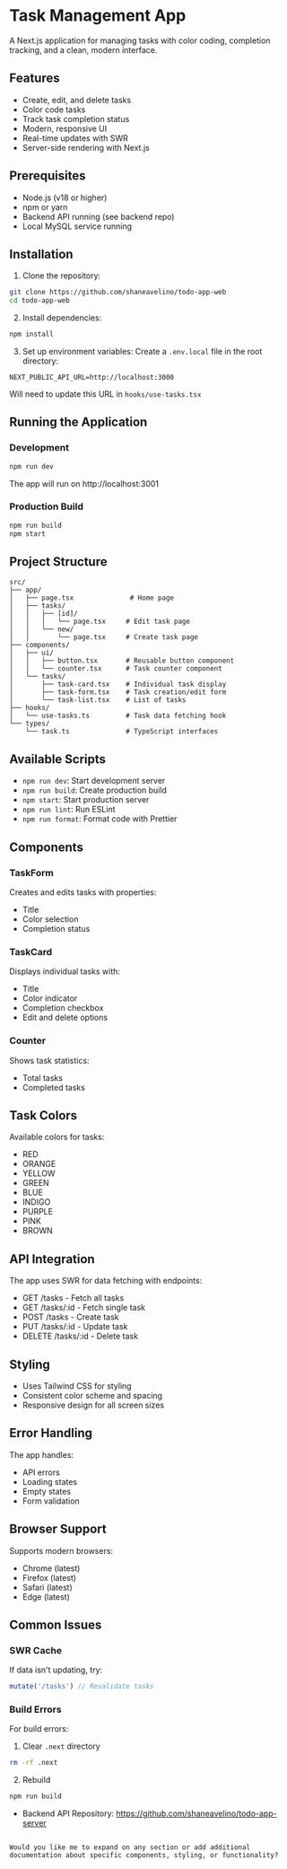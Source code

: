 # Task Management App

A Next.js application for managing tasks with color coding, completion tracking, and a clean, modern interface.

## Features

- Create, edit, and delete tasks
- Color code tasks
- Track task completion status
- Modern, responsive UI
- Real-time updates with SWR
- Server-side rendering with Next.js

## Prerequisites

- Node.js (v18 or higher)
- npm or yarn
- Backend API running (see backend repo)
- Local MySQL service running

## Installation

1. Clone the repository:
```bash
git clone https://github.com/shaneavelino/todo-app-web
cd todo-app-web
```

2. Install dependencies:
```bash
npm install
```

3. Set up environment variables:
Create a `.env.local` file in the root directory:
```env
NEXT_PUBLIC_API_URL=http://localhost:3000
```
Will need to update this URL in `hooks/use-tasks.tsx`

## Running the Application

### Development
```bash
npm run dev
```
The app will run on http://localhost:3001

### Production Build
```bash
npm run build
npm start
```

## Project Structure
```
src/
├── app/
│   ├── page.tsx              # Home page
│   ├── tasks/
│   │   ├── [id]/
│   │   │   └── page.tsx     # Edit task page
│   │   └── new/
│   │       └── page.tsx     # Create task page
├── components/
│   ├── ui/
│   │   ├── button.tsx       # Reusable button component
│   │   └── counter.tsx      # Task counter component
│   └── tasks/
│       ├── task-card.tsx    # Individual task display
│       ├── task-form.tsx    # Task creation/edit form
│       └── task-list.tsx    # List of tasks
├── hooks/
│   └── use-tasks.ts         # Task data fetching hook
└── types/
    └── task.ts              # TypeScript interfaces
```

## Available Scripts

- `npm run dev`: Start development server
- `npm run build`: Create production build
- `npm start`: Start production server
- `npm run lint`: Run ESLint
- `npm run format`: Format code with Prettier

## Components

### TaskForm
Creates and edits tasks with properties:
- Title
- Color selection
- Completion status

### TaskCard
Displays individual tasks with:
- Title
- Color indicator
- Completion checkbox
- Edit and delete options

### Counter
Shows task statistics:
- Total tasks
- Completed tasks

## Task Colors
Available colors for tasks:
- RED
- ORANGE
- YELLOW
- GREEN
- BLUE
- INDIGO
- PURPLE
- PINK
- BROWN

## API Integration

The app uses SWR for data fetching with endpoints:
- GET /tasks - Fetch all tasks
- GET /tasks/:id - Fetch single task
- POST /tasks - Create task
- PUT /tasks/:id - Update task
- DELETE /tasks/:id - Delete task

## Styling

- Uses Tailwind CSS for styling
- Consistent color scheme and spacing
- Responsive design for all screen sizes

## Error Handling

The app handles:
- API errors
- Loading states
- Empty states
- Form validation

## Browser Support

Supports modern browsers:
- Chrome (latest)
- Firefox (latest)
- Safari (latest)
- Edge (latest)

## Common Issues

### SWR Cache
If data isn't updating, try:
```javascript
mutate('/tasks') // Revalidate tasks
```

### Build Errors
For build errors:
1. Clear `.next` directory
```bash
rm -rf .next
```
2. Rebuild
```bash
npm run build
```

- Backend API Repository: https://github.com/shaneavelino/todo-app-server
```

Would you like me to expand on any section or add additional documentation about specific components, styling, or functionality?
